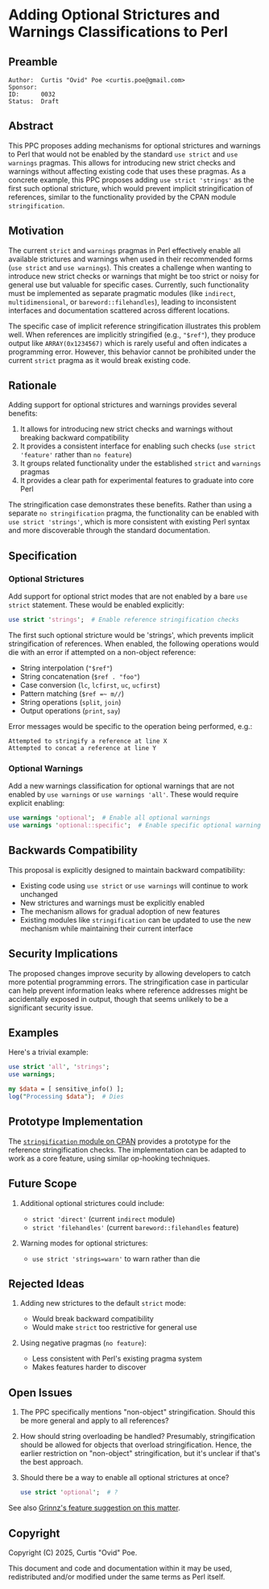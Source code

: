 # Adding Optional Strictures and Warnings Classifications to Perl

## Preamble

    Author:  Curtis "Ovid" Poe <curtis.poe@gmail.com>
    Sponsor:
    ID:      0032
    Status:  Draft

## Abstract

This PPC proposes adding mechanisms for optional strictures and warnings to
Perl that would not be enabled by the standard `use strict` and `use warnings`
pragmas. This allows for introducing new strict checks and warnings without
affecting existing code that uses these pragmas. As a concrete example, this
PPC proposes adding `use strict 'strings'` as the first such optional
stricture, which would prevent implicit stringification of references, similar
to the functionality provided by the CPAN module `stringification`.

## Motivation

The current `strict` and `warnings` pragmas in Perl effectively enable all
available strictures and warnings when used in their recommended forms (`use
strict` and `use warnings`). This creates a challenge when wanting to
introduce new strict checks or warnings that might be too strict or noisy for
general use but valuable for specific cases. Currently, such functionality
must be implemented as separate pragmatic modules (like `indirect`,
`multidimensional`, or `bareword::filehandles`), leading to inconsistent
interfaces and documentation scattered across different locations.

The specific case of implicit reference stringification illustrates this
problem well. When references are implicitly stringified (e.g., `"$ref"`),
they produce output like `ARRAY(0x1234567)` which is rarely useful and often
indicates a programming error. However, this behavior cannot be prohibited
under the current `strict` pragma as it would break existing code.

## Rationale

Adding support for optional strictures and warnings provides several benefits:

1. It allows for introducing new strict checks and warnings without breaking
   backward compatibility
2. It provides a consistent interface for enabling such checks (`use strict
   'feature'` rather than `no feature`)
3. It groups related functionality under the established `strict` and
   `warnings` pragmas
4. It provides a clear path for experimental features to graduate into core
   Perl

The stringification case demonstrates these benefits. Rather than using a
separate `no stringification` pragma, the functionality can be enabled with
`use strict 'strings'`, which is more consistent with existing Perl syntax and
more discoverable through the standard documentation.

## Specification

### Optional Strictures

Add support for optional strict modes that are not enabled by a bare `use
strict` statement. These would be enabled explicitly:

```perl
use strict 'strings';  # Enable reference stringification checks
```

The first such optional stricture would be 'strings', which prevents implicit
stringification of references. When enabled, the following operations would
die with an error if attempted on a non-object reference:

- String interpolation (`"$ref"`)
- String concatenation (`$ref . "foo"`)
- Case conversion (`lc`, `lcfirst`, `uc`, `ucfirst`)
- Pattern matching (`$ref =~ m//`)
- String operations (`split`, `join`)
- Output operations (`print`, `say`)

Error messages would be specific to the operation being performed, e.g.:

```
Attempted to stringify a reference at line X
Attempted to concat a reference at line Y
```

### Optional Warnings

Add a new warnings classification for optional warnings that are not
enabled by `use warnings` or `use warnings 'all'`. These would require
explicit enabling:

```perl
use warnings 'optional';  # Enable all optional warnings
use warnings 'optional::specific';  # Enable specific optional warning
```

## Backwards Compatibility

This proposal is explicitly designed to maintain backward compatibility:

- Existing code using `use strict` or `use warnings` will continue to work
  unchanged
- New strictures and warnings must be explicitly enabled
- The mechanism allows for gradual adoption of new features
- Existing modules like `stringification` can be updated to use the new
  mechanism while maintaining their current interface

## Security Implications

The proposed changes improve security by allowing developers to catch more
potential programming errors. The stringification case in particular can help
prevent information leaks where reference addresses might be accidentally
exposed in output, though that seems unlikely to be a significant security
issue.

## Examples

Here's a trivial example:

```perl
use strict 'all', 'strings';
use warnings;

my $data = [ sensitive_info() ];
log("Processing $data");  # Dies
```

## Prototype Implementation

The [`stringification` module on
CPAN](https://metacpan.org/release/PEVANS/stringification-0.01_004/view/lib/stringification.pm)
provides a prototype for the reference stringification checks. The
implementation can be adapted to work as a core feature, using similar
op-hooking techniques.

## Future Scope

1. Additional optional strictures could include:
   - `strict 'direct'` (current `indirect` module)
   - `strict 'filehandles'` (current `bareword::filehandles` feature)

2. Warning modes for optional strictures:
   - `use strict 'strings=warn'` to warn rather than die

## Rejected Ideas

1. Adding new strictures to the default `strict` mode:
   - Would break backward compatibility
   - Would make `strict` too restrictive for general use

2. Using negative pragmas (`no feature`):
   - Less consistent with Perl's existing pragma system
   - Makes features harder to discover

## Open Issues

1. The PPC specifically mentions "non-object" stringification. Should this be
   more general and apply to all references?

2. How should string overloading be handled? Presumably, stringification
   should be allowed for objects that overload stringification. Hence, the
   earlier restriction on "non-object" stringification, but it's unclear if
   that's the best approach.

3. Should there be a way to enable all optional strictures at once?

   ```perl
   use strict 'optional';  # ?
   ```

See also [Grinnz's feature suggestion on this
matter](https://github.com/Perl/perl5/issues/18543).

## Copyright

Copyright (C) 2025, Curtis "Ovid" Poe.

This document and code and documentation within it may be used, redistributed and/or modified under the same terms as Perl itself.

